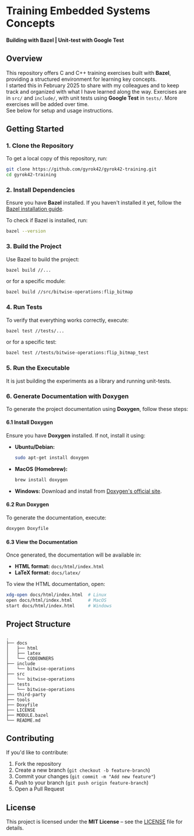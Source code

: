 # **Training Embedded Systems Concepts**
#### Building with Bazel | Unit-test with Google Test
## **Overview**
This repository offers C and C++ training exercises built with **Bazel**, providing a structured environment for learning key concepts.<br>
I started this in February 2025 to share with my colleagues and to keep track and organized with what I have learned along the way.
Exercises are in `src/` and `include/`, with unit tests using **Google Test** in `tests/`. More exercises will be added over time.<br>
See below for setup and usage instructions.

## **Getting Started**

### **1. Clone the Repository**
To get a local copy of this repository, run:

```sh
git clone https://github.com/gyrok42/gyrok42-training.git
cd gyrok42-training
```

### **2. Install Dependencies**
Ensure you have **Bazel** installed. If you haven't installed it yet, follow the [Bazel installation guide](https://bazel.build/install).

To check if Bazel is installed, run:

```sh
bazel --version
```

### **3. Build the Project**
Use Bazel to build the project:

```sh
bazel build //...
```

or for a specific module:

```sh
bazel build //src/bitwise-operations:flip_bitmap
```

### **4. Run Tests**
To verify that everything works correctly, execute:

```sh
bazel test //tests/...
```

or for a specific test:

```sh
bazel test //tests/bitwise-operations:flip_bitmap_test
```

### **5. Run the Executable**
It is just building the experiments as a library and running unit-tests.

### **6. Generate Documentation with Doxygen**
To generate the project documentation using **Doxygen**, follow these steps:

#### **6.1 Install Doxygen**
Ensure you have **Doxygen** installed. If not, install it using:

- **Ubuntu/Debian:**
  ```sh
  sudo apt-get install doxygen
  ```
- **MacOS (Homebrew):**
  ```sh
  brew install doxygen
  ```
- **Windows:**
  Download and install from [Doxygen's official site](https://www.doxygen.nl/download.html).

#### **6.2 Run Doxygen**
To generate the documentation, execute:

```sh
doxygen Doxyfile
```

#### **6.3 View the Documentation**
Once generated, the documentation will be available in:
- **HTML format:** `docs/html/index.html`
- **LaTeX format:** `docs/latex/`

To view the HTML documentation, open:

```sh
xdg-open docs/html/index.html  # Linux
open docs/html/index.html      # MacOS
start docs/html/index.html     # Windows
```

## **Project Structure**

```
.
├── docs
│   ├── html
│   ├── latex
│   └── CODEOWNERS
├── include
│   └── bitwise-operations
├── src
│   └── bitwise-operations
├── tests
│   └── bitwise-operations
├── third-party
├── tools
├── Doxyfile
├── LICENSE
├── MODULE.bazel
└── README.md
```

## **Contributing**
If you'd like to contribute:

1. Fork the repository
2. Create a new branch (`git checkout -b feature-branch`)
3. Commit your changes (`git commit -m "Add new feature"`)
4. Push to your branch (`git push origin feature-branch`)
5. Open a Pull Request

## **License**
This project is licensed under the **MIT License** – see the [LICENSE](LICENSE) file for details.

